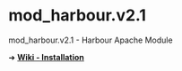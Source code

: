 # mod_harbour.v2.1
mod_harbour.v2.1 - Harbour Apache Module 


➜ [**Wiki - Installation**](https://github.com/mod-harbour/mod_harbour.v2/wiki/Installation)

